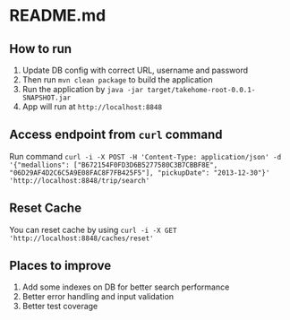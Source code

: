 # README.md

## How to run

1. Update DB config with correct URL, username and password
2. Then run `mvn clean package` to build the application
3. Run the application by `java -jar target/takehome-root-0.0.1-SNAPSHOT.jar`
4. App will run at `http://localhost:8848`

## Access endpoint from `curl` command
Run command
`curl -i -X POST -H 'Content-Type: application/json' -d '{"medallions": ["B672154F0FD3D6B5277580C3B7CBBF8E", "06D29AF4D2C6C5A9E08FAC8F7FB425F5"], "pickupDate": "2013-12-30"}' 'http://localhost:8848/trip/search'`

## Reset Cache
You can reset cache by using 
`curl -i -X GET 'http://localhost:8848/caches/reset'`

## Places to improve 
1. Add some indexes on DB for better search performance
2. Better error handling and input validation
3. Better test coverage